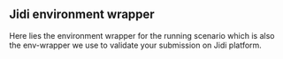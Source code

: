 ## Jidi environment wrapper

Here lies the environment wrapper for the running scenario which is also the env-wrapper we use to validate your submission on Jidi platform.

